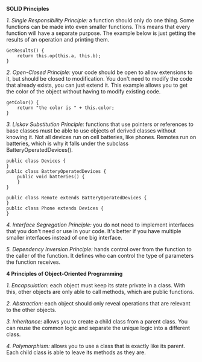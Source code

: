 **SOLID Principles**

*1. Single Responsibility Principle:* a function should only do one thing. Some functions can be made into even smaller functions. 
This means that every function will have a separate purpose. 
The example below is just getting the results of an operation and printing them.

    GetResults() {
        return this.op(this.a, this.b);
    }

*2. Open-Closed Principle:* your code should be open to allow extensions to it, but should be closed to modification. 
You don't need to modify the code that already exists, you can just extend it. 
This example allows you to get the color of the object without having to modify existing code. 

    getColor() {
        return "the color is " + this.color;
    }
 

*3. Liskov Substitution Principle:* functions that use pointers or references to base classes must be able to use objects of derived classes without knowing it.
Not all devices run on cell batteries, like phones. Remotes run on batteries, which is why it falls under the subclass BatteryOperatedDevices().

    public class Devices {
    }   
    public class BatteryOperatedDevices {
        public void batteries() {
        }
    }
    
    public class Remote extends BatteryOperatedDevices {
    }
    public class Phone extends Devices {
    }
    

*4. Interface Segregation Principle:* you do not need to implement interfaces that you don't need or use in your code. 
It's better if you have multiple smaller interfaces instead of one big interface.

*5. Dependency Inversion Principle:* hands control over from the function to the caller of the function. 
It defines who can control the type of parameters the function receives.


**4 Principles of Object-Oriented Programming**

*1. Encapsulation:* each object must keep its state private in a class. 
With this, other objects are only able to call methods, which are public functions.

*2. Abstraction:* each object should only reveal operations that are relevant to the other objects.

*3. Inheritance:* allows you to create a child class from a parent class. 
You can reuse the common logic and separate the unique logic into a different class.

*4. Polymorphism:* allows you to use a class that is exactly like its parent. 
Each child class is able to leave its methods as they are. 
